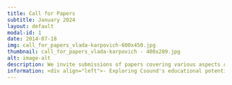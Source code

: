 ```yaml
---
title: Call for Papers
subtitle: January 2024
layout: default
modal-id: 1
date: 2014-07-18
img: call_for_papers_vlada-karpovich-600x450.jpg
thumbnail: call_for_papers_vlada-karpovich - 400x289.jpg
alt: image-alt
description: We invite submissions of papers covering various aspects of Csound, and encourage contributions on the following topics
information: <div align="left">- Exploring Csound's educational potential,<br>- Innovations in sound synthesis and processing techniques,<br>- Introduction of new Csound opcodes,<br>- Development of fresh interfaces, front ends, and development environments for Csound,<br>- Real-time implementation of Csound,<br>- Utilizing Csound on embedded systems,<br>- Live coding utilizing Csound,<br>- Integration of Csound into web-based applications,<br>- Algorithmic composition with Csound,<br>- Unleashing creativity and fostering interdisciplinary collaborations through Csound projects </div>
---
```

